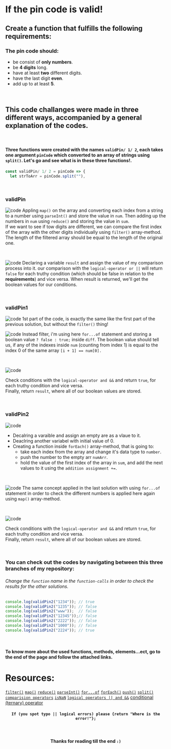 # If the pin code is valid!
## Create a function that fulfills the following requirements:
### The pin code should:
* be consist of **only numbers**.
* be **4 digits** long.
* have at least **two** different digits.
* have the last digit **even**.
* add up to at least **5**.
<br>

## This code challanges were made in three different ways, accompanied by a general explanation of the codes.

<br>

#### Three functions were created with the names `validPin/ 1/ 2`, each takes one argument `pinCode` which converted to an array of strings using `split()`. **Let's go and see what is in these three functions!**.
```javascript
const validPin/ 1/ 2 = pinCode => {
  let strToArr = pinCode.split(""),
  ```
  
<br>

### validPin
![code](https://github.com/ZakariaHn/validation/blob/master/Images/validation/va1.png)
Appling `map()` on the array and converting each index from a string to a number using `parseInt()` and store the value in `num`. Then adding up the numbers in `num` using `reduce()` and storing the value in `sum`.  
If we want to see if tow digits are different, we can compare the first index of the array with the other digits individually using `filter()` array-method.  
The length of the filtered array should be equal to the length of the original one.

<br>

![code](https://github.com/ZakariaHn/validation/blob/master/Images/validation/val2.png)
Declaring a variable `result` and assign the value of my comparison process into it.
our comparison with the `logical-operator or ||` will return `false` for each truthy condition (which should be false in relation to the **requirements**) and vice versa.
When result is returned, we'll get the boolean values for our conditions.

<br>

### validPin1

![code](https://github.com/ZakariaHn/validation/blob/master/Images/validation2/val11.png)
1st part of the code, is exactly the same like the first part of the previous solution, but without the `filter()` thing!

![code](https://github.com/ZakariaHn/validation/blob/master/Images/validation2/val22.png)
Instead filter, i'm using here `for...of` statement and storing a boolean value `? false : true;` inside `diff`. The boolean value should tell us, if any of the indexes inside `num` (counting from index 1) is equal to the index 0 of the same array `[i + 1] == num[0].`

<br>

![code](https://github.com/ZakariaHn/validation/blob/master/Images/validation2/val33.png)

Check conditions with the `logical-operator and &&` and return `true`, for each truthy condition and vice versa.  
Finally, return `result`, where all of our boolean values are stored.

<br>

### validPin2

![code](https://github.com/ZakariaHn/validation/blob/master/Images/validation3/val111.png)

* Decalring a varaible and assign an empty are as a vlaue to it.
* Deaclring another variabel with initial value of 0.
* Creating a function inside `forEach()` array-method, that is going to:  
  * take each index from the array and change it's data type to `number`.
  * push the number to the empty arr `numArr`.
  * hold the value of the first index of the array in `sum`, and add the next values to it using the `addition assignment +=`. 

<br>

![code](https://github.com/ZakariaHn/validation/blob/master/Images/validation3/val222.png)
The same concept applied in the last solution with using `for...of` statement in order to check the different numbers is applied here again using `map()` array-method.

<br>

![code](https://github.com/ZakariaHn/validation/blob/master/Images/validation3/val333.png)

Check conditions with the `logical-operator and &&` and return `true`, for each truthy condition and vice versa.  
Finally, return `result`, where all of our boolean values are stored.

<br>

### You can check out the codes by navigating between this three branches of my repository:

[](https://github.com/ZakariaHn/validation/blob/validation/validation.js) 
[](https://github.com/ZakariaHn/validation/blob/validation1/validation1.js) 
[](https://github.com/ZakariaHn/validation/blob/validation2/validation2.js)

###### Change the `function` name in the `function-calls` in order to check the results for the other solutions.
```javascript
console.log(validPin2("1234")); // true
console.log(validPin2("1235")); // false
console.log(validPin2("www"));  // false
console.log(validPin2("12345"));// false
console.log(validPin2("2222")); // false
console.log(validPin2("1000")); // false
console.log(validPin2("2224")); // true
```

<br>

#### To know more about the used functions, methods, elements...ect, go to the end of the page and follow the attached links.

# Resources:

[`filter()`](https://developer.mozilla.org/de/docs/Web/JavaScript/Reference/Global_Objects/Array/filter) 
[`map()`](https://developer.mozilla.org/de/docs/Web/JavaScript/Reference/Global_Objects/Map) 
[`reduce()`](https://developer.mozilla.org/en-US/docs/Web/JavaScript/Reference/Global_Objects/Array/Reduce) 
[`parseInt()`](https://developer.mozilla.org/de/docs/Web/JavaScript/Reference/Global_Objects/parseInt) 
[`for...of`](https://developer.mozilla.org/en-US/docs/Web/JavaScript/Reference/Statements/for...of) 
[`forEach()`](https://developer.mozilla.org/de/docs/Web/JavaScript/Reference/Global_Objects/Array/forEach) 
[`push()`](https://developer.mozilla.org/en-US/docs/Web/JavaScript/Reference/Global_Objects/Array/push) 
[`split()`](https://developer.mozilla.org/en-US/docs/Web/JavaScript/Reference/Global_Objects/String/split) 
[`comparision operators`](https://developer.mozilla.org/en-US/docs/Web/JavaScript/Reference/Operators/Comparison_Operators) 
[`isNaN`](https://developer.mozilla.org/en-US/docs/Web/JavaScript/Reference/Global_Objects/isNaN) 
[`logical operators || and &&`](https://developer.mozilla.org/en-US/docs/Web/JavaScript/Reference/Operators/Logical_Operators)
[conditional (ternary) operator](https://developer.mozilla.org/en-US/docs/Web/JavaScript/Reference/Operators/Conditional_Operator)

#### <p align = "center">`If (you spot typo || logical errors) please {return "Where is the error!"};`</p>
<br>

#### <p align = "center">Thanks for reading till the end `:)` </p>
